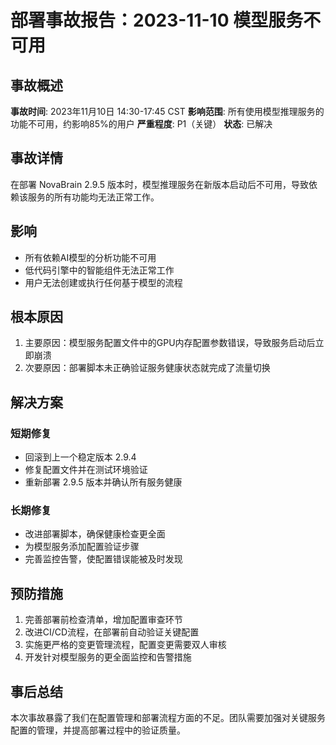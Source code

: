 # 部署事故报告：2023-11-10 模型服务不可用

## 事故概述

**事故时间**: 2023年11月10日 14:30-17:45 CST
**影响范围**: 所有使用模型推理服务的功能不可用，约影响85%的用户
**严重程度**: P1（关键）
**状态**: 已解决

## 事故详情

在部署 NovaBrain 2.9.5 版本时，模型推理服务在新版本启动后不可用，导致依赖该服务的所有功能均无法正常工作。

## 影响

- 所有依赖AI模型的分析功能不可用
- 低代码引擎中的智能组件无法正常工作
- 用户无法创建或执行任何基于模型的流程

## 根本原因

1. 主要原因：模型服务配置文件中的GPU内存配置参数错误，导致服务启动后立即崩溃
2. 次要原因：部署脚本未正确验证服务健康状态就完成了流量切换

## 解决方案

### 短期修复
- 回滚到上一个稳定版本 2.9.4
- 修复配置文件并在测试环境验证
- 重新部署 2.9.5 版本并确认所有服务健康

### 长期修复
- 改进部署脚本，确保健康检查更全面
- 为模型服务添加配置验证步骤
- 完善监控告警，使配置错误能被及时发现

## 预防措施

1. 完善部署前检查清单，增加配置审查环节
2. 改进CI/CD流程，在部署前自动验证关键配置
3. 实施更严格的变更管理流程，配置变更需要双人审核
4. 开发针对模型服务的更全面监控和告警措施

## 事后总结

本次事故暴露了我们在配置管理和部署流程方面的不足。团队需要加强对关键服务配置的管理，并提高部署过程中的验证质量。
